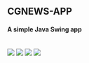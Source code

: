 
## CGNEWS-APP


#### A simple Java Swing app

<br/>
<a href="#"><img src="https://badgen.net/badge/java/openjdk-17/green?icon=github"/></a>
<a href="#"><img src="https://badgen.net/badge/flatlaf/v2.1/orange?"/></a>
<a href="#"><img src="https://badgen.net/badge/miglayout/v5.2/orange?"/></a>
<a href="#"><img src="https://badgen.net/badge/retrofit/v2.9.0/orange?"/></a>